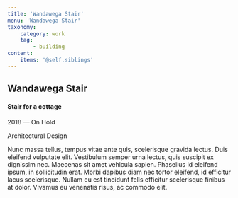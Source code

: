```yaml
---
title: 'Wandawega Stair'
menu: 'Wandawega Stair'
taxonomy:
    category: work
    tag:
        - building
content:
    items: '@self.siblings'
---
```


## Wandawega Stair
#### Stair for a cottage

<span class="textcolor">2018 — On Hold</span>

Architectural Design

Nunc massa tellus, tempus vitae ante quis, scelerisque gravida lectus. Duis eleifend vulputate elit. Vestibulum semper urna lectus, quis suscipit ex dignissim nec. Maecenas sit amet vehicula sapien. Phasellus id eleifend ipsum, in sollicitudin erat. Morbi dapibus diam nec tortor eleifend, id efficitur lacus scelerisque. Nullam eu est tincidunt felis efficitur scelerisque finibus at dolor. Vivamus eu venenatis risus, ac commodo elit.